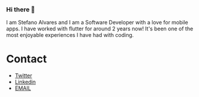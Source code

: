 ### Hi there 👋

I am Stefano Alvares and I am a Software Developer with a love for mobile apps.
I have worked with flutter for around 2 years now! It's been one of the most enjoyable experiences I have had with coding.

# Contact
- [Twitter](https://twitter.com/stefalvares)
- [Linkedin](https://www.linkedin.com/in/stefanoalvares)
- [EMAIL](mailto:steff.alvares@gmail.com)

</br>

<!--
**stef0296/stef0296** is a ✨ _special_ ✨ repository because its `README.md` (this file) appears on your GitHub profile.

Here are some ideas to get you started:

- 🔭 I’m currently working on ...
- 🌱 I’m currently learning ...
- 👯 I’m looking to collaborate on ...
- 🤔 I’m looking for help with ...
- 💬 Ask me about ...
- 📫 How to reach me: ...
- 😄 Pronouns: ...
- ⚡ Fun fact: ...
-->
